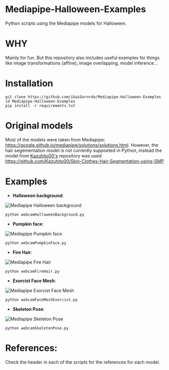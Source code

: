 # Mediapipe-Halloween-Examples
Python scripts using the Mediapipe models for Halloween.

# WHY
Mainly for fun. But this repository also includes useful examples for things like image transformations (affine), image overlapping, model inference...

# Installation
```
git clone https://github.com/ibaiGorordo/Mediapipe-Halloween-Examples
cd Mediapipe-Halloween-Examples
pip install -r requirements.txt
```
# Original models
Most of the models were taken from Mediapipe: https://google.github.io/mediapipe/solutions/solutions.html. However, the hair segementation model is not currently suppoeted in Python, instead the model from [Kazuhito00's](https://github.com/Kazuhito00) repository was used: https://github.com/Kazuhito00/Skin-Clothes-Hair-Segmentation-using-SMP

# Examples

 * **Halloween background**:

  ![Mediapipe Halloween background](https://github.com/ibaiGorordo/Mediapipe-Halloween-Examples/blob/main/doc/img/halloween_background.gif)
 ```
 python webcamHalloweenBackground.py
 ```

 * **Pumpkin face**:

  ![Mediapipe Pumpkin face](https://github.com/ibaiGorordo/Mediapipe-Halloween-Examples/blob/main/doc/img/pumpkin_face.gif)
 ```
 python webcamPumpkinFace.py
 ```

 * **Fire Hair**:

  ![Mediapipe Fire Hair](https://github.com/ibaiGorordo/Mediapipe-Halloween-Examples/blob/main/doc/img/fire_hair.gif)
 ```
 python webcamFireHair.py
 ```
 
 * **Exorcist Face Mesh**:

  ![Mediapipe Exorcist Face Mesh](https://github.com/ibaiGorordo/Mediapipe-Halloween-Examples/blob/main/doc/img/exorcist.gif)
 ```
 python webcamFaceMeshExorcist.py
 ```

 * **Skeleton Pose**:

  ![Mediapipe Skeleton Pose](https://github.com/ibaiGorordo/Mediapipe-Halloween-Examples/blob/main/doc/img/skeleton.gif)
 ```
 python webcamSkeletonPose.py
 ```

# References:
Check the header in each of the scripts for the references for each model.

